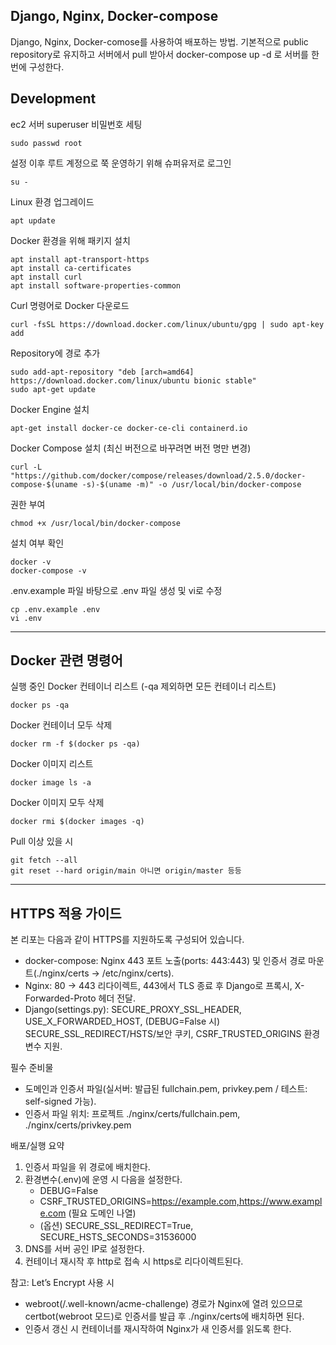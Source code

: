 ## Django, Nginx, Docker-compose
Django, Nginx, Docker-comose를 사용하여 배포하는 방법.
기본적으로 public repository로 유지하고 서버에서 pull 받아서 docker-compose up -d 로 서버를 한 번에 구성한다.

## Development
ec2 서버 superuser 비밀번호 세팅
```
sudo passwd root
```
설정 이후 루트 계정으로 쭉 운영하기 위해 슈퍼유저로 로그인
```
su -
```

Linux 환경 업그레이드
```
apt update

```

Docker 환경을 위해 패키지 설치
```
apt install apt-transport-https 
apt install ca-certificates
apt install curl
apt install software-properties-common
```

Curl 명령어로 Docker 다운로드
```
curl -fsSL https://download.docker.com/linux/ubuntu/gpg | sudo apt-key add
```

Repository에 경로 추가
```
sudo add-apt-repository "deb [arch=amd64] https://download.docker.com/linux/ubuntu bionic stable"
sudo apt-get update
```

Docker Engine 설치
```
apt-get install docker-ce docker-ce-cli containerd.io
```

Docker Compose 설치 (최신 버전으로 바꾸려면 버전 명만 변경)
```
curl -L "https://github.com/docker/compose/releases/download/2.5.0/docker-compose-$(uname -s)-$(uname -m)" -o /usr/local/bin/docker-compose
```

권한 부여
```
chmod +x /usr/local/bin/docker-compose
```

설치 여부 확인
```
docker -v
docker-compose -v
```

.env.example 파일 바탕으로 .env 파일 생성 및 vi로 수정
```
cp .env.example .env
vi .env
```
---

## Docker 관련 명령어

실행 중인 Docker 컨테이너 리스트 (-qa 제외하면 모든 컨테이너 리스트)
```
docker ps -qa
```

Docker 컨테이너 모두 삭제
```
docker rm -f $(docker ps -qa)
```

Docker 이미지 리스트
```
docker image ls -a
```

Docker 이미지 모두 삭제
```
docker rmi $(docker images -q)
```

Pull 이상 있을 시
```
git fetch --all
git reset --hard origin/main 아니면 origin/master 등등
```

---

## HTTPS 적용 가이드

본 리포는 다음과 같이 HTTPS를 지원하도록 구성되어 있습니다.

- docker-compose: Nginx 443 포트 노출(ports: 443:443) 및 인증서 경로 마운트(./nginx/certs → /etc/nginx/certs).
- Nginx: 80 → 443 리다이렉트, 443에서 TLS 종료 후 Django로 프록시, X-Forwarded-Proto 헤더 전달.
- Django(settings.py): SECURE_PROXY_SSL_HEADER, USE_X_FORWARDED_HOST, (DEBUG=False 시) SECURE_SSL_REDIRECT/HSTS/보안 쿠키, CSRF_TRUSTED_ORIGINS 환경변수 지원.

필수 준비물
- 도메인과 인증서 파일(실서버: 발급된 fullchain.pem, privkey.pem / 테스트: self-signed 가능).
- 인증서 파일 위치: 프로젝트 ./nginx/certs/fullchain.pem, ./nginx/certs/privkey.pem

배포/실행 요약
1) 인증서 파일을 위 경로에 배치한다.
2) 환경변수(.env)에 운영 시 다음을 설정한다.
   - DEBUG=False
   - CSRF_TRUSTED_ORIGINS=https://example.com,https://www.example.com (필요 도메인 나열)
   - (옵션) SECURE_SSL_REDIRECT=True, SECURE_HSTS_SECONDS=31536000
3) DNS를 서버 공인 IP로 설정한다.
4) 컨테이너 재시작 후 http로 접속 시 https로 리다이렉트된다.

참고: Let’s Encrypt 사용 시
- webroot(/.well-known/acme-challenge) 경로가 Nginx에 열려 있으므로 certbot(webroot 모드)로 인증서를 발급 후 ./nginx/certs에 배치하면 된다.
- 인증서 갱신 시 컨테이너를 재시작하여 Nginx가 새 인증서를 읽도록 한다.
